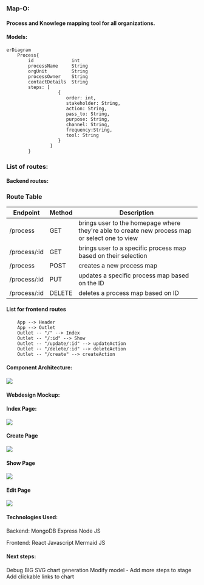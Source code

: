### Map-O:

#### Process and Knowlege mapping tool for all organizations.

#### Models:


```mermaid
erDiagram
    Process{
        id              int
        processName     String
        orgUnit         String
        processOwner    String
        contactDetails  String
        steps: [
                   {
                      order: int, 
                      stakeholder: String,
                      action: String,
                      pass_to: String,
                      purpose: String,
                      channel: String, 
                      frequency:String,
                      tool: String  
                   }
                ]
        }
```

### List of routes:
#### Backend routes:


### Route Table
| Endpoint | Method | Description |
| -------- | -------- | -------- |
| /process | GET | brings user to the homepage where they're able to create new process map or select one to view 
| /process/:id | GET | brings user to a specific process map based on their selection
| /process | POST | creates a new process map |
| /process/:id | PUT | updates a specific process map based on the ID |
| /process/:id | DELETE | deletes a process map based on ID | 


#### List for frontend routes

```
    App --> Header
    App --> Outlet
    Outlet -- "/" --> Index 
    Outlet -- "/:id" --> Show
    Outlet -- "/update/:id" --> updateAction
    Outlet -- "/delete/:id" --> deleteAction
    Outlet -- "/create" --> createAction
```

#### Component Architecture:

<img src="https://i.imgur.com/tHkYmZ8.png">

#### Webdesign Mockup:

#### Index Page:

<img src="https://i.imgur.com/Bkv3eEQ.png">

#### Create Page

<img src="https://i.imgur.com/BG7Zyow.png">

#### Show Page

<img src="https://i.imgur.com/T7EwcK0.png">

#### Edit Page

<img src="https://i.imgur.com/2RIx47t.png">


#### Technologies Used:
Backend:
MongoDB
Express
Node JS

Frontend:
React 
Javascript
Mermaid JS

#### Next steps:
Debug BIG SVG chart generation 
Modify model - Add more steps to stage
Add clickable links to chart
